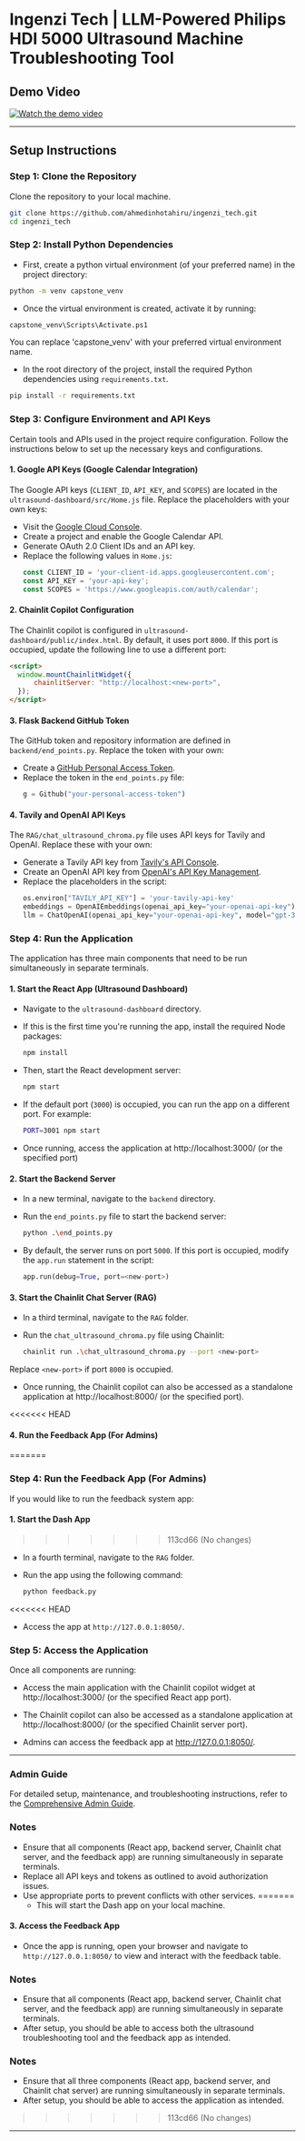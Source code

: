 # Ingenzi Tech | LLM-Powered Philips HDI 5000 Ultrasound Machine Troubleshooting Tool

## Demo Video
[![Watch the demo video](https://img.youtube.com/vi/hG8LZTb0rpc/0.jpg)](https://www.youtube.com/watch?v=hG8LZTb0rpc)

---

## Setup Instructions

### Step 1: Clone the Repository
Clone the repository to your local machine.

```bash
git clone https://github.com/ahmedinhotahiru/ingenzi_tech.git
cd ingenzi_tech
```

### Step 2: Install Python Dependencies
- First, create a python virtual environment (of your preferred name) in the project directory:

```bash
python -m venv capstone_venv
```

- Once the virtual environment is created, activate it by running:

```bash
capstone_venv\Scripts\Activate.ps1
```

You can replace 'capstone_venv' with your preferred virtual environment name.

- In the root directory of the project, install the required Python dependencies using `requirements.txt`.

```bash
pip install -r requirements.txt
```

### Step 3: Configure Environment and API Keys
Certain tools and APIs used in the project require configuration. Follow the instructions below to set up the necessary keys and configurations.

#### 1. Google API Keys (Google Calendar Integration)
The Google API keys (`CLIENT_ID`, `API_KEY`, and `SCOPES`) are located in the `ultrasound-dashboard/src/Home.js` file. Replace the placeholders with your own keys:

- Visit the [Google Cloud Console](https://console.cloud.google.com/).
- Create a project and enable the Google Calendar API.
- Generate OAuth 2.0 Client IDs and an API key.
- Replace the following values in `Home.js`:
  ```javascript
  const CLIENT_ID = 'your-client-id.apps.googleusercontent.com';
  const API_KEY = 'your-api-key';
  const SCOPES = 'https://www.googleapis.com/auth/calendar';
  ```

#### 2. Chainlit Copilot Configuration
The Chainlit copilot is configured in `ultrasound-dashboard/public/index.html`. By default, it uses port `8000`. If this port is occupied, update the following line to use a different port:

```html
<script>
  window.mountChainlitWidget({
      chainlitServer: "http://localhost:<new-port>",
  });
</script>
```

#### 3. Flask Backend GitHub Token
The GitHub token and repository information are defined in `backend/end_points.py`. Replace the token with your own:

- Create a [GitHub Personal Access Token](https://github.com/settings/tokens).
- Replace the token in the `end_points.py` file:
  ```python
  g = Github("your-personal-access-token")
  ```

#### 4. Tavily and OpenAI API Keys
The `RAG/chat_ultrasound_chroma.py` file uses API keys for Tavily and OpenAI. Replace these with your own:

- Generate a Tavily API key from [Tavily's API Console](https://tavily.com/developers).
- Create an OpenAI API key from [OpenAI's API Key Management](https://platform.openai.com/account/api-keys).
- Replace the placeholders in the script:
  ```python
  os.environ["TAVILY_API_KEY"] = 'your-tavily-api-key'
  embeddings = OpenAIEmbeddings(openai_api_key="your-openai-api-key")
  llm = ChatOpenAI(openai_api_key="your-openai-api-key", model="gpt-3.5-turbo")
  ```

### Step 4: Run the Application

The application has three main components that need to be run simultaneously in separate terminals.

#### 1. Start the React App (Ultrasound Dashboard)
   - Navigate to the `ultrasound-dashboard` directory.
   - If this is the first time you're running the app, install the required Node packages:

     ```bash
     npm install
     ```

   - Then, start the React development server:

     ```bash
     npm start
     ```

   - If the default port (`3000`) is occupied, you can run the app on a different port. For example:

     ```bash
     PORT=3001 npm start
     ```

   - Once running, access the application at http://localhost:3000/ (or the specified port)

#### 2. Start the Backend Server
   - In a new terminal, navigate to the `backend` directory.
   - Run the `end_points.py` file to start the backend server:

     ```bash
     python .\end_points.py
     ```

   - By default, the server runs on port `5000`. If this port is occupied, modify the `app.run` statement in the script:
     ```python
     app.run(debug=True, port=<new-port>)
     ```

#### 3. Start the Chainlit Chat Server (RAG)
   - In a third terminal, navigate to the `RAG` folder.
   - Run the `chat_ultrasound_chroma.py` file using Chainlit:

     ```bash
     chainlit run .\chat_ultrasound_chroma.py --port <new-port>
     ```

   Replace `<new-port>` if port `8000` is occupied.
   - Once running, the Chainlit copilot can also be accessed as a standalone application at http://localhost:8000/ (or the specified port).

<<<<<<< HEAD
#### 4. Run the Feedback App (For Admins)
=======
### Step 4: Run the Feedback App (For Admins)

If you would like to run the feedback system app:

#### 1. Start the Dash App
>>>>>>> 113cd66 (No changes)
   - In a fourth terminal, navigate to the `RAG` folder.
   - Run the app using the following command:

     ```bash
     python feedback.py
     ```

<<<<<<< HEAD
   - Access the app at `http://127.0.0.1:8050/`.

### Step 5: Access the Application
Once all components are running:

- Access the main application with the Chainlit copilot widget at http://localhost:3000/ (or the specified React app port).

- The Chainlit copilot can also be accessed as a standalone application at http://localhost:8000/ (or the specified Chainlit server port).

- Admins can access the feedback app at http://127.0.0.1:8050/.

---

### Admin Guide
For detailed setup, maintenance, and troubleshooting instructions, refer to the [Comprehensive Admin Guide](https://docs.google.com/document/d/1AEEONaFrA4EH3LazvzqPEq9Cce8cfGuAa_ih4bQtR94/edit?usp=sharing).

### Notes
- Ensure that all components (React app, backend server, Chainlit chat server, and the feedback app) are running simultaneously in separate terminals.
- Replace all API keys and tokens as outlined to avoid authorization issues.
- Use appropriate ports to prevent conflicts with other services.
=======
   - This will start the Dash app on your local machine.

#### 3. Access the Feedback App
   - Once the app is running, open your browser and navigate to `http://127.0.0.1:8050/` to view and interact with the feedback table.

### Notes
- Ensure that all components (React app, backend server, Chainlit chat server, and the feedback app) are running simultaneously in separate terminals.
- After setup, you should be able to access both the ultrasound troubleshooting tool and the feedback app as intended.


### Notes
- Ensure that all three components (React app, backend server, and Chainlit chat server) are running simultaneously in separate terminals.
- After setup, you should be able to access the application as intended.
>>>>>>> 113cd66 (No changes)

---
